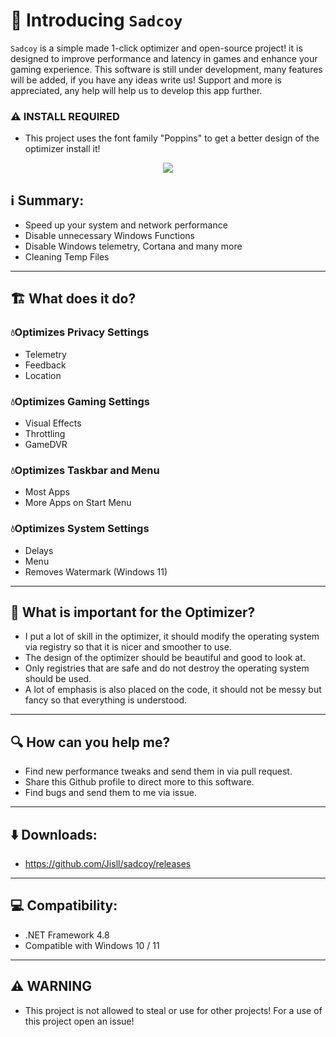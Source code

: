# 👋 Introducing `Sadcoy`

`Sadcoy` is a simple made 1-click optimizer and open-source project! it is designed to improve performance and latency in games and enhance your gaming experience.
This software is still under development, many features will be added, if you have any ideas write us! Support and more is appreciated, any help will help us to develop this app further.

### ⚠️ INSTALL REQUIRED ###

* This project uses the font family "Poppins" to get a better design of the optimizer install it!

<p align="center">
		<img src="https://cdn.discordapp.com/attachments/927291995947413515/992668664824336414/sadcoyoptimizer.png">
	</a>
</p> 

## ℹ️ Summary:


* Speed up your system and network performance
* Disable unnecessary Windows Functions
* Disable Windows telemetry, Cortana and many more
* Cleaning Temp Files

<hr>

## 🏗️ What does it do?

### 💧Optimizes Privacy Settings ###
- Telemetry
- Feedback
- Location
### 💧Optimizes Gaming Settings ###
- Visual Effects
- Throttling
- GameDVR
### 💧Optimizes Taskbar and Menu ###
- Most Apps
- More Apps on Start Menu
### 💧Optimizes System Settings ###
- Delays
- Menu
- Removes Watermark (Windows 11)

<hr>

## 🧠 What is important for the Optimizer?

- I put a lot of skill in the optimizer, it should modify the operating system via registry so that it is nicer and smoother to use. 
- The design of the optimizer should be beautiful and good to look at.
- Only registries that are safe and do not destroy the operating system should be used.
- A lot of emphasis is also placed on the code, it should not be messy but fancy so that everything is understood.

<hr>

## 🔍 How can you help me?

- Find new performance tweaks and send them in via pull request.
- Share this Github profile to direct more to this software.
- Find bugs and send them to me via issue.

<hr>

## ⬇️ Downloads:
- https://github.com/Jisll/sadcoy/releases

<hr>

## 💻 Compatibility:

* .NET Framework 4.8
* Compatible with Windows 10 / 11

<hr>

## ⚠️ WARNING

* This project is not allowed to steal or use for other projects! For a use of this project open an issue!


